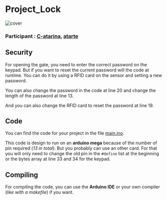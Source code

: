 # Project_Lock

![cover](https://github.com/atarte/Project_Lock/coffre.png)

### Participant : [C-atarina](https://github.com/C-atarina), [atarte](https://github.com/atarte)

## Security

For opening the gate, you need to enter the correct password on the keypad. But if you want to reset the current password will the code at runtime. You can do it by using a RFID card on the sensor and setting a new password.

You can also change the password in the code at line 20 and change the length of the password at line 13.

And you can also change the RFID card to reset the password at line 19.

## Code

You can find the code for your project in the file  [main.ino](https://github.com/atarte/main/main.ino).

This code is design to run on an **arduino mega** because of the number of pin required (*13 in total*). But you probably can use an other card. For that you will only need to change the old pin in the `#define` list at the beginning or the bytes array at line 33 and 34 for the keypad.

## Compiling

For compiling the code, you can use the **Arduino IDE** or your own compiler (*like with a makefile*) if you want.
